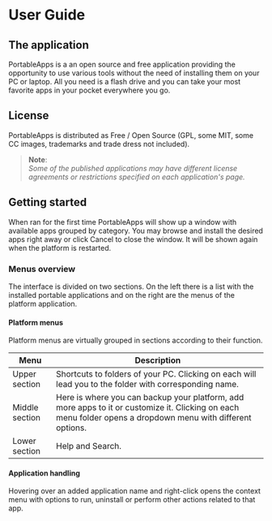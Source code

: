 # User Guide

## The application

PortableApps is a an open source and free application providing the opportunity to use various tools without the need of installing them on your PC or laptop. All you need is a flash drive and you can take your most favorite apps in your pocket everywhere you go.

## License

PortableApps is distributed as Free / Open Source (GPL, some MIT, some CC images, trademarks and trade dress not included).

>**Note**:<br>*Some of the published applications may have different license agreements or restrictions specified on each application's page.*

## Getting started

When ran for the first time PortableApps will show up a window with available apps grouped by category. You may browse and install the desired apps right away or click Cancel to close the window. It will be shown again when the platform is restarted.

### Menus overview

The interface is divided on two sections. On the left there is a list with the installed portable applications and on the right are the menus of the platform application.

#### Platform menus

Platform menus are virtually grouped in sections according to their function.

| Menu | Description |
| -------------- | -------------- |
| Upper section | Shortcuts to folders of your PC. Clicking on each will lead you to the folder with corresponding name. |
| Middle section | Here is where you can backup your platform, add more apps to it or customize it. Clicking on each menu folder opens a dropdown menu with different options.|
| Lower section | Help and Search. |

#### Application handling

Hovering over an added application name and right-click opens the context menu with options to run, uninstall or perform other actions related to that app.
